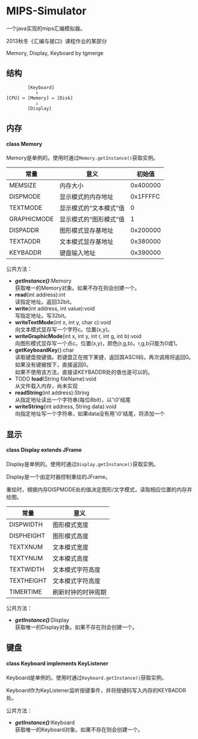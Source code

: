 MIPS-Simulator
==============

一个java实现的mips汇编模拟器。

2013秋冬《汇编与接口》课程作业的某部分

Memory, Display, Keyboard by tgmerge

## 结构
        
            [Keyboard]
               ↑
    [CPU] ↔ [Memory] ↔ [Disk]
               ↓
            [Display]

## 内存

#### class Memory

Memory是单例的。使用时通过```Memory.getInstance()```获取实例。

| 常量			| 意义					| 初始值	   |
|---------------|-----------------------|----------|
| MEMSIZE		| 内存大小				| 0x400000 |
| DISPMODE		| 显示模式的内存地址		| 0x1FFFFC |
| TEXTMODE		| 显示模式的“文本模式”值	|        0 |
| GRAPHICMODE	| 显示模式的“图形模式”值	|        1 |
| DISPADDR		| 图形模式显存基地址		| 0x200000 |
| TEXTADDR		| 文本模式显存基地址		| 0x380000 |
| KEYBADDR		| 键盘输入地址			| 0x390000 |

公共方法：

 * ___getInstance()___:Memory  
   获取唯一的Memory对象。如果不存在则会创建一个。
 * __read__(int address):int  
   读指定地址。返回32bit。
 * __write__(int address, int value):void  
   写指定地址。写32bit。
 * __writeTextMode__(int x, int y, char c):void  
   向文本模式显存写一个字符c。位置(x,y)。
 * __writeGraphicMode__(int x, int y, int r, int g, int b):void  
   向图形模式显存写一个点c。位置(x,y)，颜色(r,g,b)。r,g,b只能为0或1。
 * __getKeyboardKey__():char  
   读取键盘按键值。若键盘正在按下某键，返回其ASCII码，再次调用将返回0。如果没有键被按下，直接返回0。  
   如果不使用该方法，直接读KEYBADDR处的值也是可以的。
 * TODO __load__(String fileName):void  
   从文件载入内存，尚未实现
 * __readString__(int address):String  
   从指定地址读出一个字符串(每位8bit)，以'\0'结尾
 * __writeString__(int address, String data):void  
   向指定地址写一个字符串，如果data没有用'\0'结尾，将添加一个

## 显示

#### class Display extends JFrame

Display是单例的。使用时通过```Display.getInstance()```获取实例。

Display是一个由定时器控制重绘的JFrame。

重绘时，根据内存DISPMODE处的值决定图形/文字模式，读取相应位置的内存并绘图。

| 常量			| 意义				|
|---------------|-------------------|
| DISPWIDTH		| 图形模式宽度		|
| DISPHEIGHT	| 图形模式高度		|
| TEXTXNUM		| 文本模式宽度		|
| TEXTYNUM		| 文本模式高度		|
| TEXTWIDTH		| 文本模式字符高度	|
| TEXTHEIGHT	| 文本模式字符高度	|
| TIMERTIME		| 刷新时钟的时钟周期	|

公共方法：

 * ___getInstance()___:Display  
   获取唯一的Display对象。如果不存在则会创建一个。

## 键盘

#### class Keyboard implements KeyListener

Keyboard是单例的。使用时通过```Keyboard.getInstance()```获取实例。

Keyboard作为KeyListener监听按键事件，并将按键码写入内存的KEYBADDR处。

公共方法：

 * ___getInstance()___:Keyboard  
   获取唯一的Keyboard对象。如果不存在则会创建一个。